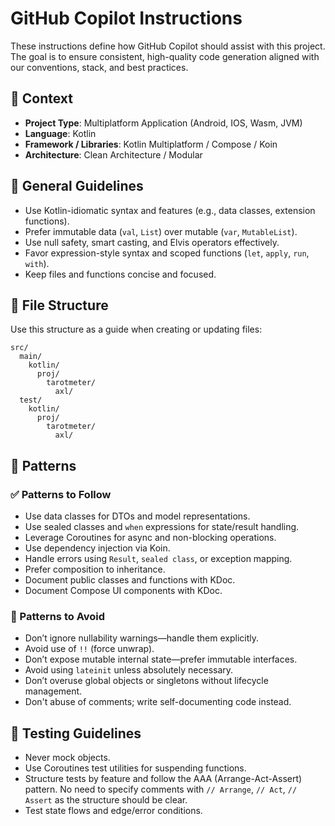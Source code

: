 # GitHub Copilot Instructions

These instructions define how GitHub Copilot should assist with this project. The goal is to ensure consistent,
high-quality code generation aligned with our conventions, stack, and best practices.

## 🧠 Context

- **Project Type**: Multiplatform Application (Android, IOS, Wasm, JVM)
- **Language**: Kotlin
- **Framework / Libraries**: Kotlin Multiplatform / Compose / Koin
- **Architecture**: Clean Architecture / Modular

## 🔧 General Guidelines

- Use Kotlin-idiomatic syntax and features (e.g., data classes, extension functions).
- Prefer immutable data (`val`, `List`) over mutable (`var`, `MutableList`).
- Use null safety, smart casting, and Elvis operators effectively.
- Favor expression-style syntax and scoped functions (`let`, `apply`, `run`, `with`).
- Keep files and functions concise and focused.

## 📁 File Structure

Use this structure as a guide when creating or updating files:

```text
src/
  main/
    kotlin/
      proj/
        tarotmeter/
          axl/
  test/
    kotlin/
      proj/
        tarotmeter/
          axl/
```

## 🧶 Patterns

### ✅ Patterns to Follow

- Use data classes for DTOs and model representations.
- Use sealed classes and `when` expressions for state/result handling.
- Leverage Coroutines for async and non-blocking operations.
- Use dependency injection via Koin.
- Handle errors using `Result`, `sealed class`, or exception mapping.
- Prefer composition to inheritance.
- Document public classes and functions with KDoc.
- Document Compose UI components with KDoc.

### 🚫 Patterns to Avoid

- Don’t ignore nullability warnings—handle them explicitly.
- Avoid use of `!!` (force unwrap).
- Don’t expose mutable internal state—prefer immutable interfaces.
- Avoid using `lateinit` unless absolutely necessary.
- Don’t overuse global objects or singletons without lifecycle management.
- Don't abuse of comments; write self-documenting code instead.

## 🧪 Testing Guidelines

- Never mock objects.
- Use Coroutines test utilities for suspending functions.
- Structure tests by feature and follow the AAA (Arrange-Act-Assert) pattern. No need to specify comments with
  `// Arrange`, `// Act`, `// Assert` as the structure should be clear.
- Test state flows and edge/error conditions.

